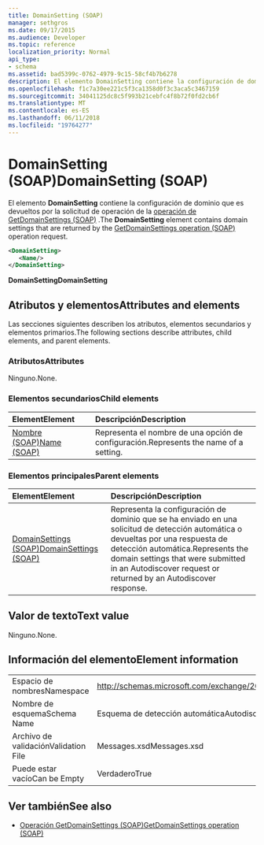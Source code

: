 ```yaml
---
title: DomainSetting (SOAP)
manager: sethgros
ms.date: 09/17/2015
ms.audience: Developer
ms.topic: reference
localization_priority: Normal
api_type:
- schema
ms.assetid: bad5399c-0762-4979-9c15-58cf4b7b6278
description: El elemento DomainSetting contiene la configuración de dominio que es devueltos por la solicitud de operación GetDomainSettings operación (SOAP).
ms.openlocfilehash: f1c7a30ee221c5f3ca1358d0f3c3aca5c3467159
ms.sourcegitcommit: 34041125dc8c5f993b21cebfc4f8b72f0fd2cb6f
ms.translationtype: MT
ms.contentlocale: es-ES
ms.lasthandoff: 06/11/2018
ms.locfileid: "19764277"
---
```

# <a name="domainsetting-soap"></a><span data-ttu-id="c4883-103">DomainSetting (SOAP)</span><span class="sxs-lookup"><span data-stu-id="c4883-103">DomainSetting (SOAP)</span></span>

<span data-ttu-id="c4883-104">El elemento **DomainSetting** contiene la configuración de dominio que es devueltos por la solicitud de operación de la [operación de GetDomainSettings (SOAP)](getdomainsettings-operation-soap.md) .</span><span class="sxs-lookup"><span data-stu-id="c4883-104">The **DomainSetting** element contains domain settings that are returned by the [GetDomainSettings operation (SOAP)](getdomainsettings-operation-soap.md) operation request.</span></span> 
  
```XML
<DomainSetting>
   <Name/>
</DomainSetting>
```

 <span data-ttu-id="c4883-105">**DomainSetting**</span><span class="sxs-lookup"><span data-stu-id="c4883-105">**DomainSetting**</span></span>
## <a name="attributes-and-elements"></a><span data-ttu-id="c4883-106">Atributos y elementos</span><span class="sxs-lookup"><span data-stu-id="c4883-106">Attributes and elements</span></span>

<span data-ttu-id="c4883-107">Las secciones siguientes describen los atributos, elementos secundarios y elementos primarios.</span><span class="sxs-lookup"><span data-stu-id="c4883-107">The following sections describe attributes, child elements, and parent elements.</span></span>
  
### <a name="attributes"></a><span data-ttu-id="c4883-108">Atributos</span><span class="sxs-lookup"><span data-stu-id="c4883-108">Attributes</span></span>

<span data-ttu-id="c4883-109">Ninguno.</span><span class="sxs-lookup"><span data-stu-id="c4883-109">None.</span></span>
  
### <a name="child-elements"></a><span data-ttu-id="c4883-110">Elementos secundarios</span><span class="sxs-lookup"><span data-stu-id="c4883-110">Child elements</span></span>

|<span data-ttu-id="c4883-111">**Element**</span><span class="sxs-lookup"><span data-stu-id="c4883-111">**Element**</span></span>|<span data-ttu-id="c4883-112">**Descripción**</span><span class="sxs-lookup"><span data-stu-id="c4883-112">**Description**</span></span>|
|:-----|:-----|
|[<span data-ttu-id="c4883-113">Nombre (SOAP)</span><span class="sxs-lookup"><span data-stu-id="c4883-113">Name (SOAP)</span></span>](name-soap.md) <br/> |<span data-ttu-id="c4883-114">Representa el nombre de una opción de configuración.</span><span class="sxs-lookup"><span data-stu-id="c4883-114">Represents the name of a setting.</span></span>  <br/> |
   
### <a name="parent-elements"></a><span data-ttu-id="c4883-115">Elementos principales</span><span class="sxs-lookup"><span data-stu-id="c4883-115">Parent elements</span></span>

|<span data-ttu-id="c4883-116">**Element**</span><span class="sxs-lookup"><span data-stu-id="c4883-116">**Element**</span></span>|<span data-ttu-id="c4883-117">**Descripción**</span><span class="sxs-lookup"><span data-stu-id="c4883-117">**Description**</span></span>|
|:-----|:-----|
|[<span data-ttu-id="c4883-118">DomainSettings (SOAP)</span><span class="sxs-lookup"><span data-stu-id="c4883-118">DomainSettings (SOAP)</span></span>](domainsettings-soap.md) <br/> |<span data-ttu-id="c4883-119">Representa la configuración de dominio que se ha enviado en una solicitud de detección automática o devueltas por una respuesta de detección automática.</span><span class="sxs-lookup"><span data-stu-id="c4883-119">Represents the domain settings that were submitted in an Autodiscover request or returned by an Autodiscover response.</span></span>  <br/> |
   
## <a name="text-value"></a><span data-ttu-id="c4883-120">Valor de texto</span><span class="sxs-lookup"><span data-stu-id="c4883-120">Text value</span></span>

<span data-ttu-id="c4883-121">Ninguno.</span><span class="sxs-lookup"><span data-stu-id="c4883-121">None.</span></span>
  
## <a name="element-information"></a><span data-ttu-id="c4883-122">Información del elemento</span><span class="sxs-lookup"><span data-stu-id="c4883-122">Element information</span></span>

|||
|:-----|:-----|
|<span data-ttu-id="c4883-123">Espacio de nombres</span><span class="sxs-lookup"><span data-stu-id="c4883-123">Namespace</span></span>  <br/> |http://schemas.microsoft.com/exchange/2010/Autodiscover  <br/> |
|<span data-ttu-id="c4883-124">Nombre de esquema</span><span class="sxs-lookup"><span data-stu-id="c4883-124">Schema Name</span></span>  <br/> |<span data-ttu-id="c4883-125">Esquema de detección automática</span><span class="sxs-lookup"><span data-stu-id="c4883-125">Autodiscover schema</span></span>  <br/> |
|<span data-ttu-id="c4883-126">Archivo de validación</span><span class="sxs-lookup"><span data-stu-id="c4883-126">Validation File</span></span>  <br/> |<span data-ttu-id="c4883-127">Messages.xsd</span><span class="sxs-lookup"><span data-stu-id="c4883-127">Messages.xsd</span></span>  <br/> |
|<span data-ttu-id="c4883-128">Puede estar vacío</span><span class="sxs-lookup"><span data-stu-id="c4883-128">Can be Empty</span></span>  <br/> |<span data-ttu-id="c4883-129">Verdadero</span><span class="sxs-lookup"><span data-stu-id="c4883-129">True</span></span>  <br/> |
   
## <a name="see-also"></a><span data-ttu-id="c4883-130">Ver también</span><span class="sxs-lookup"><span data-stu-id="c4883-130">See also</span></span>

- [<span data-ttu-id="c4883-131">Operación GetDomainSettings (SOAP)</span><span class="sxs-lookup"><span data-stu-id="c4883-131">GetDomainSettings operation (SOAP)</span></span>](getdomainsettings-operation-soap.md)

